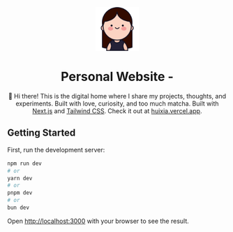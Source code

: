 <div align="center">
    <img alt="Logo" src="docs/logo.png" width="100" />
</div>
<h1 align="center">
    Personal Website -
</h1>
<p align="center">
    👋 Hi there! This is the digital home where I share my projects, thoughts, and experiments. Built with love, curiosity, and too much matcha. Built with <a href="https://nextjs.org" target="_blank">Next.js</a> and <a href="https://tailwindcss.com" target="_blank">Tailwind CSS</a>. Check it out at <a href="https://huixia.vercel.app" target="_blank">huixia.vercel.app</a>.
</p>

## Getting Started

First, run the development server:

```bash
npm run dev
# or
yarn dev
# or
pnpm dev
# or
bun dev
```

Open [http://localhost:3000](http://localhost:3000) with your browser to see the result.
